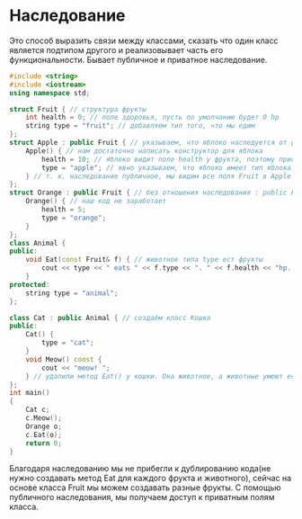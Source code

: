 # Наследование
Это способ выразить связи между классами, сказать что один класс является подтипом другого и реализовывает часть его функциональности. Бывает публичное и приватное наследование.

```cpp
#include <string>
#include <iostream>
using namespace std;

struct Fruit { // структура фрукты 
	int health = 0; // поле здоровья, пусть по умолчанию будет 0 hp 
	string type = "fruit"; // добавляем тип того, что мы едим 
};
struct Apple : public Fruit { // указываем, что яблоко наследуется от фруктов 
	Apple() { // нам достаточно написать конструктор для яблока 
		health = 10; // яблоко видит поле health у фрукта, поэтому присваиваем 10 
		type = "apple"; // явно указываем, что яблоко имеет тип яблока 
	} // т. к. наследование публичное, мы видим все поля Fruit в Apple 
};
struct Orange : public Fruit { // без отношения наследования : public Fruit 
	Orange() { // наш код не заработает 
		health = 5;
		type = "orange";
	}
};
class Animal {
public:
	void Eat(const Fruit& f) { // животное типа type ест фрукты 
		cout << type << " eats " << f.type << ". " << f.health << "hp. ";
	}
protected:
	string type = "animal";
};

class Cat : public Animal { // создаём класс Кошка 
public:
	Cat() {
		type = "cat";
	}
	void Meow() const {
		cout << "meow! ";
	} // удалили метод Eat() у кошки. Она животное, а животные умеют есть 
};
int main()
{
	Cat c;
	c.Meow();
	Orange o;
	c.Eat(o);
	return 0;
}
```

Благодаря наследованию мы не прибегли к дублированию кода(не нужно создавать метод Eat для каждого фрукта и животного), сейчас на основе класса Fruit мы можем создавать разные фрукты. С помощью публичного наследования, мы получаем доступ к приватным полям класса.